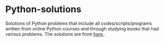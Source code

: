 # Python-solutions

Solutions of Python problems that include all codes/scripts/programs written from online Python courses and through studying books that had various problems. The solutions are from [here                                        ](https://learnpythonthehardway.org/).
